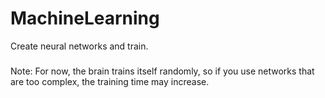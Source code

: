 # MachineLearning
Create neural networks and train.
###
Note: For now, the brain trains itself randomly, so if you use networks that are too complex, the training time may increase.